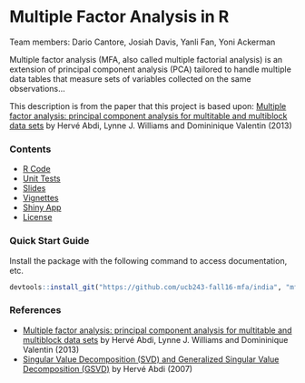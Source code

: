 # Multiple Factor Analysis in R

Team members: Dario Cantore, Josiah Davis, Yanli Fan, Yoni Ackerman

Multiple factor analysis (MFA, also called multiple factorial analysis) is an extension
of principal component analysis (PCA) tailored to handle multiple data tables that
measure sets of variables collected on the same observations…

This description is from the paper that this project is based upon: [Multiple factor analysis: principal component analysis for multitable and multiblock data sets](https://www.utdallas.edu/~herve/abdi-WiresCS-mfa-2013.pdf) by Hervé Abdi, Lynne J. Williams and Domininique Valentin (2013)  


### Contents

* [R Code](mfa/R)
* [Unit Tests](mfa/tests)
* [Slides](slides/slides.md)
* [Vignettes](/mfa/vignettes)
* [Shiny App](https://mfashinyapp.shinyapps.io/MFA_Shiny_App/)
* [License](./LICENSE.txt)


### Quick Start Guide

Install the package with the following command to access documentation, etc.

```r
devtools::install_git("https://github.com/ucb243-fall16-mfa/india", "mfa")
```


### References

* [Multiple factor analysis: principal component analysis for multitable and multiblock data sets](https://www.utdallas.edu/~herve/abdi-WiresCS-mfa-2013.pdf) by Hervé Abdi, Lynne J. Williams and Domininique Valentin (2013)  
* [Singular Value Decomposition (SVD) and Generalized Singular Value Decomposition (GSVD)](http://www.cimat.mx/~alram/met_num/clases/Abdi-SVD2007-pretty.pdf) by Hervé Abdi (2007)
